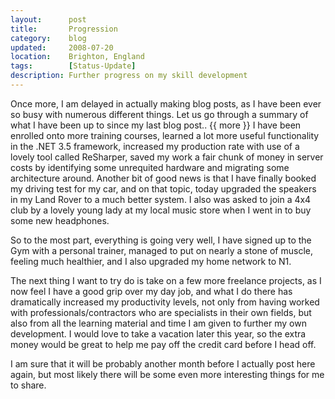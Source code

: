 ```yaml
---
layout:      post
title:       Progression
category:    blog
updated:     2008-07-20
location:    Brighton, England
tags:        [Status-Update]
description: Further progress on my skill development
---
```

Once more, I am delayed in actually making blog posts, as I have been ever so busy with numerous different things. Let us go through a summary of what I have been up to since my last blog post..
{{ more }}
I have been enrolled onto more training courses, learned a lot more useful functionality in the .NET 3.5 framework, increased my production rate with use of a lovely tool called ReSharper, saved my work a fair chunk of money in server costs by identifying some unrequited hardware and migrating some architecture around. Another bit of good news is that I have finally booked my driving test for my car, and on that topic, today upgraded the speakers in my Land Rover to a much better system. I also was asked to join a 4x4 club by a lovely young lady at my local music store when I went in to buy some new headphones.

So to the most part, everything is going very well, I have signed up to the Gym with a personal trainer, managed to put on nearly a stone of muscle, feeling much healthier, and I also upgraded my home network to N1.

The next thing I want to try do is take on a few more freelance projects, as I now feel I have a good grip over my day job, and what I do there has dramatically increased my productivity levels, not only from having worked with professionals/contractors who are specialists in their own fields, but also from all the learning material and time I am given to further my own development. I would love to take a vacation later this year, so the extra money would be great to help me pay off the credit card before I head off.

I am sure that it will be probably another month before I actually post here again, but most likely there will be some even more interesting things for me to share.
